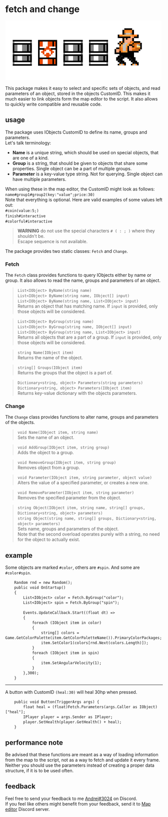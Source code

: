# fetch and change

![flavourful image](https://github.com/NotRustyBot/Seamless/blob/master/docs/FetchAndChange.png?raw=true)

This package makes it easy to select and specific sets of objects, and read parameters of an object, stored in the objects CustomID. This makes it much easier to link objects form the map editor to the script. It also allows to quickly write compatible and reusable code.   


## usage
The package uses IObjects CustomID to define its name, groups and parameters.  
Let's talk terminology:  
- **Name** is a unique string, which should be used on special objects, that are one of a kind.  
- **Group** is a string, that should be given to objects that share some properties. Single object can be a part of multiple groups.  
- **Parameter** is a key-value type string. Not for querying. Single object can have multiple parameters.  

When using these in the map editor, the CustomID might look as follows:
`name#group1#group2(key:"value";price:30)`  
Note that everything is optional. Here are valid examples of some values left out:  
`#coin(value:5;)`  
`finish#interactive`  
`#colorful#interactive`

>**WARNING** do not use the special characters `# ( : ; )` where they shouldn't be.  
>Escape sequence is not available. 


The package provides two static classes: `Fetch` and `Change`.  

### Fetch
The `Fetch` class provides functions to query IObjects either by name or group. It also allows to read the name, groups and parameters of an object.  

>`List<IObject> ByName(string name)`   
>`List<IObject> ByName(string name, IObject[] input)`  
>`List<IObject> ByName(string name, List<IObject> input)`  
Returns an object that has matching name. If `input` is provided, only those objects will be considered.

>`List<IObject> ByGroup(string name)`   
>`List<IObject> ByGroup(string name, IObject[] input)`  
>`List<IObject> ByGroup(string name, List<IObject> input)`  
Returns all objects that are a part of a group. If `input` is provided, only those objects will be considered.

>`string Name(IObject item)`  
Returns the name of the object.

>`string[] Groups(IObject item)`   
Returns the groups that the object is a part of.  

>`Dictionary<string, object> Parameters(string parameters)`   
>`Dictionary<string, object> Parameters(IObject item)`   
Returns key-value dictionary with the objects parameters.


### Change
The `Change` class provides functions to alter name, groups and parameters of the objects.

>`void Name(IObject item, string name)`   
Sets the name of an object.

>`void AddGroup(IObject item, string group)`   
Adds the object to a group.

>`void RemoveGroup(IObject item, string group)`   
Removes object from a group.

>`void Parameter(IObject item, string parameter, object value)`  
Alters the value of a specified parameter, or creates a new one.

>`void RemoveParameter(IObject item, string parameter)`  
Removes the specified parameter from the object.

>`string Object(IObject item, string name, string[] groups, Dictionary<string, object> parameters)`  
>`string Object(string name, string[] groups, Dictionary<string, object> parameters)`  
Sets name, groups and parameters of the object.  
Note that the second overload operates purely with a string, no need for the object to actually exist.

## example
Some objects are marked `#color`, others are `#spin`. And some are `#color#spin`.

        Random rnd = new Random();
        public void OnStartup()
        {
            List<IObject> color = Fetch.ByGroup("color");
            List<IObject> spin = Fetch.ByGroup("spin");

            Events.UpdateCallback.Start((float dt) =>
            {
                foreach (IObject item in color)
                {
                    string[] colors = Game.GetColorPalette(item.GetColorPaletteName()).PrimaryColorPackages;
                    item.SetColor1(colors[rnd.Next(colors.Length)]);
                }
                foreach (IObject item in spin)
                {
                    item.SetAngularVelocity(1);
                }
            },300);
        }

___
A button with CustomID `(heal:30)` will heal 30hp when pressed.

        public void Button(TriggerArgs args) {
            float heal = (float)Fetch.Parameters(args.Caller as IObject)["heal"];
            IPlayer player = args.Sender as IPlayer;
            player.SetHealth(player.GetHealth() + heal);
        }

## performance note
Be advised that these functions are meant as a way of loading information from the map to the script, not as a way to fetch and update it every frame.  
Neither you should use the parameters instead of creating a proper data structure, if it is to be used often. 
## feedback
Feel free to send your feedback to me [Andrej#3024](https://discordapp.com/users/645206726097764364) on Discord.  
If you feel like others might benefit from your feedback, send it to [Map editor](https://discord.gg/jvvZgrb) Discord server.